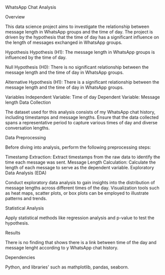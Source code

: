 WhatsApp Chat Analysis

Overview

This data science project aims to investigate the relationship between message length in WhatsApp groups and the time of day. The project is driven by the hypothesis that the time of day has a significant influence on the length of messages exchanged in WhatsApp groups.

Hypothesis
Hypothesis (H1): The message length in WhatsApp groups is influenced by the time of day.

Null Hypothesis (H0): There is no significant relationship between the message length and the time of day in WhatsApp groups.

Alternative Hypothesis (H1): There is a significant relationship between the message length and the time of day in WhatsApp groups.

Variables
Independent Variable: Time of day
Dependent Variable: Message length
Data Collection

The dataset used for this analysis consists of my WhatsApp chat history, including timestamps and message lengths. Ensure that the data collected spans a representative period to capture various times of day and diverse conversation lengths.

Data Preprocessing

Before diving into analysis, perform the following preprocessing steps:

Timestamp Extraction: Extract timestamps from the raw data to identify the time each message was sent.
Message Length Calculation: Calculate the length of each message to serve as the dependent variable.
Exploratory Data Analysis (EDA)

Conduct exploratory data analysis to gain insights into the distribution of message lengths across different times of the day. Visualization tools such as heat maps, scatter plots, or box plots can be employed to illustrate patterns and trends.

Statistical Analysis

Apply statistical methods like regression analysis and p-value to test the hypothesis.

Results

There is no finding that shows there is a link between time of the day and message lenght according to y WhatsApp chat history.

Dependencies

Python, and libraries' such as mathplotlib, pandas, seaborn.
